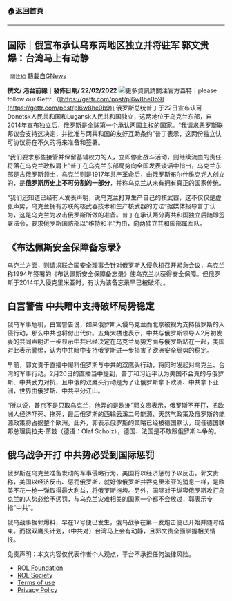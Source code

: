 ###  [:house:返回首頁](https://github.com/ourhimalayas/txt)
---


## 国际｜俄宣布承认乌东两地区独立并将驻军 郭文贵爆：台湾马上有动静
` 關注組` [轉載自GNews](https://gnews.org/zh-hans/2046539/)

**撰文/ 港台前線｜發佈日期/ 22/02/2022**
![](https://assets.gnews.org/wp-content/uploads/2022/02/Music-Clip.png)更多資訊請關注官方蓋特｜please follow our Gettr （[https://gettr.com/post/pl6w8he0b9](https://gettr.com/post/pl6w8he0b9))
俄罗斯总统普丁于22日宣布认可Donetsk人民共和国和Lugansk人民共和国独立，这两地位于乌克兰东部，自2014年宣布独立后，俄罗斯是全球第一个承认两国主权的国家。“我请求恶罗斯联邦议会支持这决定，并批准与两共和国的友好互助条约”普丁表示，这两份独立认可协议将在不久的将来准备和签署。

“我们要求那些接管并保留基辅权力的人，立即停止战斗活动，则继续流血的责任将落在乌克兰政权肩上”普丁在乌克兰东部局势向全国发表谈话中指出，乌克兰东部是古俄罗斯领土，乌克兰则是1917年共产革命后，由俄罗斯布尔什维克党人创立的，是**俄罗斯历史上不可分割的一部分**，并称乌克兰从未有拥有真正的国家传统。

“我们还知道已经有人发表声明，说乌克兰打算生产自己的核武器，这不仅仅是虚张声势，乌克兰拥有苏联的核武器技术和生产核武器的方法”据媒体报导普丁认为，这是乌克兰为攻击俄罗斯所做的准备。普丁在承认两分离共和国独立后随即签署法令，要求俄罗斯国防部以“维持和平”为由，向两独立共和国部属军队。

## 《布达佩斯安全保障备忘录》

乌克兰方面，则请求联合国安全理事会针对俄罗斯入侵危机召开紧急会议，乌克兰称1994年签署的《布达佩斯安全保障备忘录》使乌克兰以获得安全保障。但俄罗斯于2014年入侵克里米亚时，有认为该备忘录早已被破坏。。

## 白宫警告 中共暗中支持破坏局势稳定

俄乌军事危机，白宫警告说，如果俄罗斯入侵乌克兰而北京被视为支持俄罗斯的入侵行动，那么中共也将付出代价。五角大楼也表示，中共与俄罗斯领导人2月初发表的共同声明进一步显示中共已经决定在乌克兰局势方面与俄罗斯站在一起，美国对此表示警惕，认为中共暗中支持俄罗斯进一步损害了欧洲安全局势的稳定。

早前，郭文贵于直播中爆料俄罗斯与中共的双鹰头行动，将同时发起对乌克兰、台湾的军事行动。2月20日的直播当中提到，普丁和习近平认为美国不会真的与俄罗斯、中共武力对抗，且中俄的双鹰头行动是为了让俄罗斯拿下欧洲、中共拿下亚洲，世界由俄罗斯、中共平分江山。

“所以说，普京不是只取乌克兰，他弄的是欧洲”郭文贵表示，俄罗斯不开打，把欧洲人经济吓死、拖死，最后俄罗斯的西输云溪二号能源、天然气政策及俄罗斯的能源政策将占据整个欧洲。此外，郭表示俄罗斯的策略已经被德国默认，现任德国联邦总理奥拉夫·萧兹（德语：Olaf Scholz），德国、法国是不敢跟俄罗斯斗争的。

## 俄乌战争开打 中共势必受到国际惩罚

俄罗斯在乌克兰准备发动的军事侵略行为，美国将以经济惩罚予以反击。郭文贵称，美国以经济反击、惩罚俄罗斯，就好像俄罗斯并吞克里米亚的消息一样，是欧美不花一枪一弹取得最大利益，将俄罗斯拖垮。另外，国际对于纵容俄罗斯攻打乌克兰的人势必给予惩罚，与乌克兰灾难相关的国家一个都不会放过，郭表示专指“中共”。



俄乌战事据郭爆料，早在17号便已发生，俄乌战争在第一发炮击便已开始并随时结束。而据双鹰头计划，（中共对）台湾马上会有动静，且郭文贵全面掌握相关情报。

 

免责声明：本文内容仅代表作者个人观点，平台不承担任何法律风险。

- [ROL Foundation](https://rolfoundation.org/)
- [ROL Society](https://rolsociety.org/)
- [Terms of use](https://gnews.org/terms-of-use-3/)
- [Privacy Policy](https://gnews.org/privacy-policy/)
